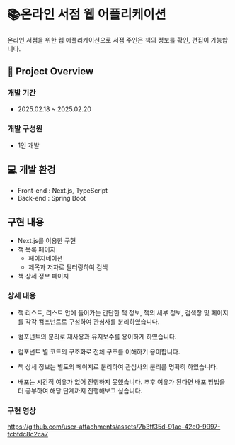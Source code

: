 # 📚온라인 서점 웹 어플리케이션 
온라인 서점을 위한 웹 애플리케이션으로 서점 주인은 책의 정보를 확인, 편집이 가능합니다.

## 📑 Project Overview
### 개발 기간
- 2025.02.18 ~ 2025.02.20

### 개발 구성원
- 1인 개발

## 💻 개발 환경
- Front-end : Next.js, TypeScript
- Back-end : Spring Boot

## 구현 내용  
- Next.js를 이용한 구현
- 책 목록 페이지
  - 페이지네이션
  - 제목과 저자로 필터링하여 검색
- 책 상세 정보 페이지

### 상세 내용
- 책 리스트, 리스트 안에 들어가는 간단한 책 정보, 책의 세부 정보, 검색창 및 페이지를 각각 컴포넌트로 구성하여 관심사를 분리하였습니다.
- 컴포넌트의 분리로 재사용과 유지보수를 용이하게 하였습니다.
- 컴포넌트 별 코드의 구조화로 전체 구조를 이해하기 용이합니다.
- 책 상세 정보는 별도의 페이지로 분리하여 관심사의 분리를 명확히 하였습니다.

- 배포는 시간적 여유가 없어 진행하지 못했습니다. 추후 여유가 된다면 배포 방법을 더 공부하여 해당 단계까지 진행해보고 싶습니다.

### 구현 영상
https://github.com/user-attachments/assets/7b3ff35d-91ac-42e0-9997-fcbfdc8c2ca7


